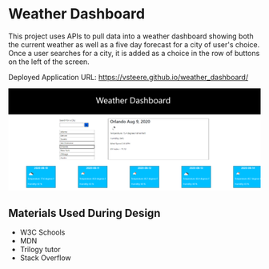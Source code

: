 # Weather Dashboard

This project uses APIs to pull data into a weather dashboard showing both the current weather as well as a five day forecast for a city of user's choice. Once a user searches for a city, it is added as a choice in the row of buttons on the left of the screen. 

Deployed Application URL: https://vsteere.github.io/weather_dashboard/

![Dashboard snapshot](./Assets/weather_dashboard.png)


## Materials Used During Design
- W3C Schools
- MDN
- Trilogy tutor
- Stack Overflow

